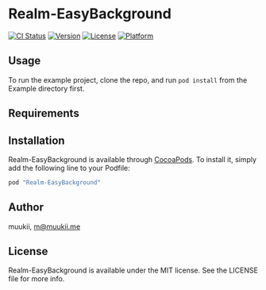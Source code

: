 # Realm-EasyBackground

[![CI Status](http://img.shields.io/travis/muukii/Realm-EasyBackground.svg?style=flat)](https://travis-ci.org/muukii/Realm-EasyBackground)
[![Version](https://img.shields.io/cocoapods/v/Realm-EasyBackground.svg?style=flat)](http://cocoapods.org/pods/Realm-EasyBackground)
[![License](https://img.shields.io/cocoapods/l/Realm-EasyBackground.svg?style=flat)](http://cocoapods.org/pods/Realm-EasyBackground)
[![Platform](https://img.shields.io/cocoapods/p/Realm-EasyBackground.svg?style=flat)](http://cocoapods.org/pods/Realm-EasyBackground)

## Usage

To run the example project, clone the repo, and run `pod install` from the Example directory first.

## Requirements

## Installation

Realm-EasyBackground is available through [CocoaPods](http://cocoapods.org). To install
it, simply add the following line to your Podfile:

```ruby
pod "Realm-EasyBackground"
```

## Author

muukii, m@muukii.me

## License

Realm-EasyBackground is available under the MIT license. See the LICENSE file for more info.
